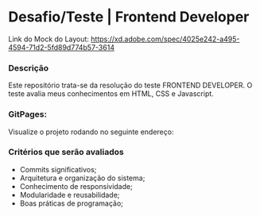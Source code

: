 # Desafio/Teste | Frontend Developer

Link do Mock do Layout: https://xd.adobe.com/spec/4025e242-a495-4594-71d2-5fd89d774b57-3614

### Descrição
Este repositório trata-se da resolução do teste FRONTEND DEVELOPER.
O teste avalia meus conhecimentos em HTML, CSS e Javascript.

### GitPages:
Visualize o projeto rodando no seguinte endereço: 

### Critérios que serão avaliados
* Commits significativos;
* Arquitetura e organização do sistema;
* Conhecimento de responsividade;
* Modularidade e reusabilidade;
* Boas práticas de programação;
